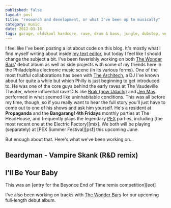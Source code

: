 ```yaml
---
published: false
layout: post
title: "research and development, or what I've been up to musically"
category: music
date: 2012-03-18
tags: garage, oldskool hardcore, rave, drum & bass, jungle, dubstep, weird, the architech, tom phoolery, the wonder bars
---
```


I feel like I've been posting a lot about code on this blog. It's mostly what I find myself writing about inside [my text editor][subl], but today I feel like I should change the subject a bit. I've been feverishly working on both [The Wonder Bars][bars]' debut album as well as side projects with some of my friends here in the Philadelphia electronic music scene (in its various forms). One of the most fruitful collaborations has been with [The Architech][arch], a DJ I've known about for quite a while but which Philly is just beginning to get introduced to. He was one of the core guys behind the early raves at The Vaudeville Theater, where influential rave DJs like [Brak (now Udachi)][udch] and [Jen Mas][jen] performed in what seemed like uninhabitable conditions. This was all before my time, though, so if you really want to hear the full story you'll just have to come out to one of his shows and ask him yourself. He's a resident at **Propaganda** and the **Bangarang! 4th Fridays** monthly parties at The HeadHouse, and frequently plays the legendary [PEX][pex] parties, including [the most recent one at the Electric Factory][mix]. We both will be playing (separately) at [PEX Summer Festival][psf] this upcoming June.

But enough about that. Here's what we've been working on...

## Beardyman - Vampire Skank (R&D remix)



## I'll Be Your Baby


This was an [entry for the Beyonce End of Time remix competition][eot]

I've also been working on tracks with [The Wonder Bars][bars] for our upcoming full-length debut album.

[subl]: http://www.sublimetext.com/2
[bars]: http://thewonderbars.com
[arch]: http://soundcloud.com/the-architech-music/trust-me-im-an-architect-sort
[udch]: http://soundcloud.com/udachi
[jen]: http://facebook.com/jenmasdj
[pex]: http://thephiladelphiaexperiment.org/
